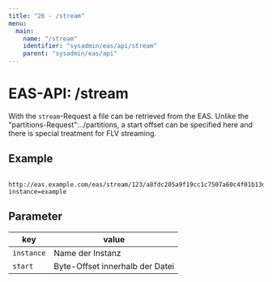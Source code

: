 ```yaml
---
title: "26 - /stream"
menu:
  main:
    name: "/stream"
    identifier: "sysadmin/eas/api/stream"
    parent: "sysadmin/eas/api"
---
```

#  EAS-API: /stream

With the `stream`-Request a file can be retrieved from the EAS. Unlike the "partitions-Request":../partitions, a start offset can be specified here and there is special treatment for FLV streaming.

##  Example

~~~
 http://eas.example.com/eas/stream/123/a8fdc205a9f19cc1c7507a60c4f01b13d11d7fd0?instance=example
~~~


##  Parameter


|key|value|
|---|---|
|`instance`          |Name der Instanz|
|`start`             |Byte-Offset innerhalb der Datei|


 

